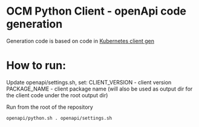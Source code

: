 # OCM Python Client - openApi code generation 

Generation code is based on code in [Kubernetes client gen ](https://github.com/kubernetes-client/gen)

# How to run:
Update openapi/settings.sh, set:
CLIENT_VERSION - client version
PACKAGE_NAME  - client package name (will also be used as output dir for the client code under the root output dir)

Run from the root of the repository
```bash
openapi/python.sh . openapi/settings.sh
```
